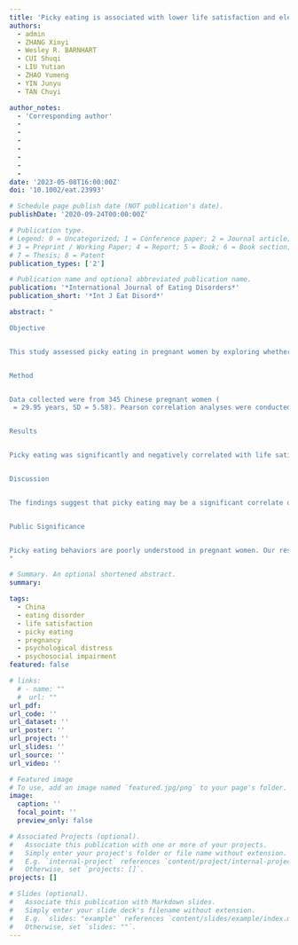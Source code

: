 ```yaml
---
title: 'Picky eating is associated with lower life satisfaction and elevated psychological distress, and psychosocial impairment in Chinese pregnant women'
authors:
  - admin
  - ZHANG Xinyi
  - Wesley R. BARNHART
  - CUI Shuqi
  - LIU Yutian
  - ZHAO Yumeng
  - YIN Junyu
  - TAN Chuyi

author_notes:
  - 'Corresponding author'
  - 
  - 
  - 
  -
  - 
  - 
  - 
date: '2023-05-08T16:00:00Z'
doi: '10.1002/eat.23993'

# Schedule page publish date (NOT publication's date).
publishDate: '2020-09-24T00:00:00Z'

# Publication type.
# Legend: 0 = Uncategorized; 1 = Conference paper; 2 = Journal article;
# 3 = Preprint / Working Paper; 4 = Report; 5 = Book; 6 = Book section;
# 7 = Thesis; 8 = Patent
publication_types: ['2']

# Publication name and optional abbreviated publication name.
publication: '*International Journal of Eating Disorders*'
publication_short: '*Int J Eat Disord*'

abstract: "

Objective


This study assessed picky eating in pregnant women by exploring whether picky eating is associated with pregnant women's well-being, including life satisfaction, psychological distress, and psychosocial impairment.


Method


Data collected were from 345 Chinese pregnant women (
 = 29.95 years, SD = 5.58). Pearson correlation analyses were conducted to examine zero-order correlations between picky eating and well-being variables (i.e., life satisfaction, psychological distress, and psychosocial impairment). Hierarchical multiple regressions were conducted to examine the unique associations of picky eating with well-being variables, adjusting for demographic and pregnancy-related characteristics and thinness-oriented disordered eating.


Results


Picky eating was significantly and negatively correlated with life satisfaction (r = −.24, p < .001) and positively correlated with psychological distress (r = .37, p < .001) and psychosocial impairment (r = .50, p < .001). When adjusting for covariates and thinness-oriented disordered eating, picky eating was still significantly associated with lower life satisfaction, higher psychological distress, and higher psychosocial impairment.


Discussion


The findings suggest that picky eating may be a significant correlate of pregnant women's poorer well-being. Future research with longitudinal designs is warranted to further examine the temporal associations between picky eating and pregnant women's well-being.


Public Significance


Picky eating behaviors are poorly understood in pregnant women. Our results revealed that higher picky eating behaviors were associated with lower life satisfaction and higher psychological distress and psychosocial impairment in Chinese pregnant women. Researchers and clinicians may consider picky eating in the assessment and treatment of mental health and disordered eating in pregnant women.
"

# Summary. An optional shortened abstract.
summary: 

tags:
  - China
  - eating disorder
  - life satisfaction
  - picky eating
  - pregnancy
  - psychological distress
  - psychosocial impairment
featured: false

# links:
  # - name: ""
  #  url: ""
url_pdf: 
url_code: ''
url_dataset: ''
url_poster: ''
url_project: ''
url_slides: ''
url_source: ''
url_video: ''

# Featured image
# To use, add an image named `featured.jpg/png` to your page's folder.
image:
  caption: ''
  focal_point: ''
  preview_only: false

# Associated Projects (optional).
#   Associate this publication with one or more of your projects.
#   Simply enter your project's folder or file name without extension.
#   E.g. `internal-project` references `content/project/internal-project/index.md`.
#   Otherwise, set `projects: []`.
projects: []

# Slides (optional).
#   Associate this publication with Markdown slides.
#   Simply enter your slide deck's filename without extension.
#   E.g. `slides: "example"` references `content/slides/example/index.md`.
#   Otherwise, set `slides: ""`.
---
```

